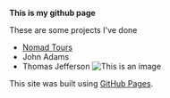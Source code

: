 **This is my github page**	

These are some projects I've done
- [Nomad Tours](html/Projects/Nomad%20Tours/)
- John Adams
- Thomas Jefferson
![This is an image](https://myoctocat.com/assets/images/base-octocat.svg)

This site was built using [GitHub Pages](html/).